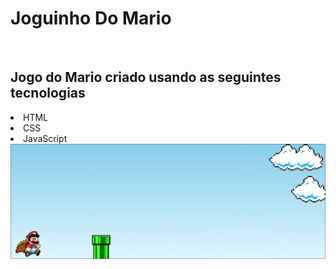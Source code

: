 <h1>Joguinho Do Mario</h1>
 <br>
<h2>Jogo do Mario criado usando as seguintes tecnologias</h2>
<li>HTML</li>
<li>CSS</li>
<li>JavaScript</li>
<img src="https://github.com/DevAlexsanderFelipe/Joguinho-Do-Mario/blob/master/images/game%20Mario.PNG?raw=true">


